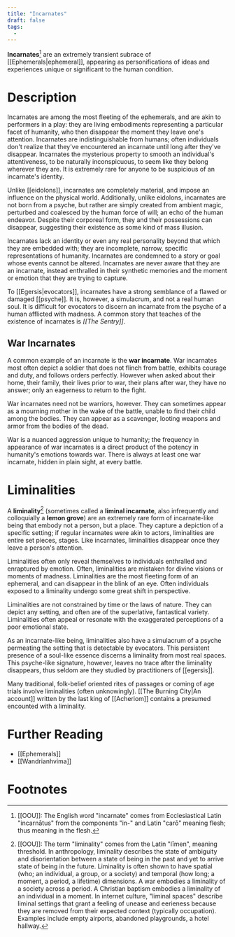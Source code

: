 ```yaml
---
title: "Incarnates"
draft: false
tags:
  - 
---
```


**Incarnates**[^inc] are an extremely transient subrace of [[Ephemerals|ephemeral]], appearing as personifications of ideas and experiences unique or significant to the human condition. 

# Description
Incarnates are among the most fleeting of the ephemerals, and are akin to performers in a play: they are living embodiments representing a particular facet of humanity, who then disappear the moment they leave one's attention. Incarnates are indistinguishable from humans; often individuals don't realize that they've encountered an incarnate until long after they've disappear. Incarnates the mysterious property to smooth an individual's attentiveness, to be naturally inconspicuous, to seem like they belong wherever they are. It is extremely rare for anyone to be suspicious of an incarnate's identity.

Unlike [[eidolons]], incarnates are completely material, and impose an influence on the physical world. Additionally, unlike eidolons, incarnates are not born from a psyche, but rather are simply created from ambient magic, perturbed and coalesced by the human force of will; an echo of the human endeavor. Despite their corporeal form, they and their possessions can disappear, suggesting their existence as some kind of mass illusion.

Incarnates lack an identity or even any real personality beyond that which they are embedded with; they are incomplete, narrow, specific representations of humanity. Incarnates are condemned to a story or goal whose events cannot be altered. Incarnates are never aware that they are an incarnate, instead enthralled in their synthetic memories and the moment or emotion that they are trying to capture.

To [[Egersis|evocators]], incarnates have a strong semblance of a flawed or damaged [[psyche]]. It is, however, a simulacrum, and not a real human soul. It is difficult for evocators to discern an incarnate from the psyche of a human afflicted with madness. A common story that teaches of the existence of incarnates is *[[The Sentry]]*.

## War Incarnates
A common example of an incarnate is the **war incarnate**. War incarnates most often depict a soldier that does not flinch from battle, exhibits courage and duty, and follows orders perfectly. However when asked about their home, their family, their lives prior to war, their plans after war, they have no answer; only an eagerness to return to the fight. 

War incarnates need not be warriors, however. They can sometimes appear as a mourning mother in the wake of the battle, unable to find their child among the bodies. They can appear as a scavenger, looting weapons and armor from the bodies of the dead.

War is a nuanced aggression unique to humanity; the frequency in appearance of war incarnates is a direct product of the potency in humanity's emotions towards war. There is always at least one war incarnate, hidden in plain sight, at every battle. 

# Liminalities
A **liminality**[^lim] (sometimes called a **liminal incarnate**, also infrequently and colloquially a **lemon grove**) are an extremely rare form of incarnate-like being that embody not a person, but a place. They capture a depiction of a specific setting; if regular incarnates were akin to actors, liminalities are entire set pieces, stages. Like incarnates, liminalities disappear once they leave a person's attention. 

Liminalities often only reveal themselves to individuals enthralled and enraptured by emotion. Often, liminalities are mistaken for divine visions or moments of madness. Liminalities are the most fleeting form of an ephemeral, and can disappear in the blink of an eye. Often individuals exposed to a liminality undergo some great shift in perspective.

Liminalities are not constrained by time or the laws of nature. They can depict any setting, and often are of the superlative, fantastical variety. Liminalities often appeal or resonate with the exaggerated perceptions of a poor emotional state.

As an incarnate-like being, liminalities also have a simulacrum of a psyche permeating the setting that is detectable by evocators. This persistent presence of a soul-like essence discerns a liminality from most real spaces. This psyche-like signature, however, leaves no trace after the liminality disappears, thus seldom are they studied by practitioners of [[egersis]].

Many traditional, folk-belief oriented rites of passages or coming of age trials involve liminalities (often unknowingly). [[The Burning City|An account]] written by the last king of [[Acheriom]] contains a presumed encounted with a liminality.

# Further Reading
- [[Ephemerals]]
- [[Wandrianhvima]]

# Footnotes
[^inc]: [[OOU]]: The English word "incarnate" comes from Ecclesiastical Latin "incarnātus" from the components "in-" and Latin "carō" meaning flesh; thus meaning in the flesh.

[^lim]:[[OOU]]: The term "liminality" comes from the Latin "līmen", meaning threshold. In anthropology, liminality describes the state of ambiguity and disorientation between a state of being in the past and yet to arrive state of being in the future. Liminality is often shown to have spatial (who; an individual, a group, or a society) and temporal (how long; a moment, a period, a lifetime) dimensions. A war embodies a liminality of a society across a period. A Christian baptism embodies a liminality of an individual in a moment. In internet culture, "liminal spaces" describe liminal settings that grant a feeling of unease and eerieness because they are removed from their expected context (typically occupation). Examples include empty airports, abandoned playgrounds, a hotel hallway.